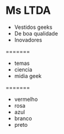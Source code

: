 Ms LTDA
=======

- Vestidos geeks
- De boa qualidade
- Inovadores

=======

- temas
- ciencia
- midia geek


=======

- vermelho
- rosa
- azul
- branco
- preto
